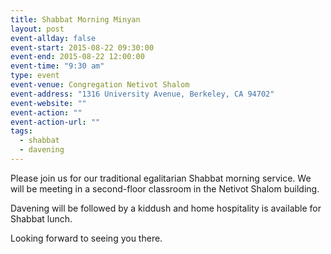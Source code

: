 ```yaml
---
title: Shabbat Morning Minyan
layout: post
event-allday: false
event-start: 2015-08-22 09:30:00
event-end: 2015-08-22 12:00:00
event-time: "9:30 am"
type: event
event-venue: Congregation Netivot Shalom
event-address: "1316 University Avenue, Berkeley, CA 94702"
event-website: ""
event-action: ""
event-action-url: ""
tags:
  - shabbat
  - davening
---
```


Please join us for our traditional egalitarian Shabbat morning service. We will be meeting in a second-floor classroom in the Netivot Shalom building.

Davening will be followed by a kiddush and home hospitality is available for Shabbat lunch.

Looking forward to seeing you there.
